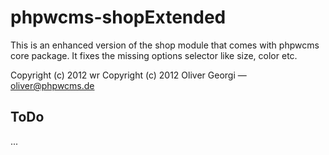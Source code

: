phpwcms-shopExtended
====================

This is an enhanced version of the shop module that comes with phpwcms core package. It fixes the missing options selector like size, color etc.

Copyright (c) 2012 wr
Copyright (c) 2012 Oliver Georgi — oliver@phpwcms.de



ToDo
----

...